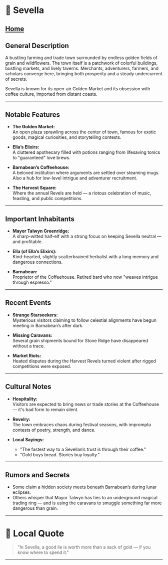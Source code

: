 # 🌾 Sevella
[Home](/README.md)
---

## General Description
A bustling farming and trade town surrounded by endless golden fields of grain and wildflowers. The town itself is a patchwork of colorful buildings, bustling markets, and lively taverns. Merchants, adventurers, farmers, and scholars converge here, bringing both prosperity and a steady undercurrent of secrets.

Sevella is known for its open-air Golden Market and its obsession with coffee culture, imported from distant coasts.

---

## Notable Features
- **The Golden Market:**  
  An open plaza sprawling across the center of town, famous for exotic goods, magical curiosities, and storytelling contests.

- **Ella’s Elixirs:**  
  A cluttered apothecary filled with potions ranging from lifesaving tonics to "guaranteed" love brews.

- **Barnabean’s Coffeehouse:**  
  A beloved institution where arguments are settled over steaming mugs. Also a hub for low-level intrigue and adventurer recruitment.

- **The Harvest Square:**  
  Where the annual Revels are held — a riotous celebration of music, feasting, and public competitions.

---

## Important Inhabitants
- **Mayor Talwyn Greenridge:**  
  A sharp-witted half-elf with a strong focus on keeping Sevella neutral — and profitable.

- **Ella (of Ella’s Elixirs):**  
  Kind-hearted, slightly scatterbrained herbalist with a long memory and dangerous connections.

- **Barnabean:**  
  Proprietor of the Coffeehouse. Retired bard who now "weaves intrigue through espresso."

---

## Recent Events
- **Strange Starseekers:**  
  Mysterious visitors claiming to follow celestial alignments have begun meeting in Barnabean’s after dark.

- **Missing Caravans:**  
  Several grain shipments bound for Stone Ridge have disappeared without a trace.

- **Market Riots:**  
  Heated disputes during the Harvest Revels turned violent after rigged competitions were exposed.

---

## Cultural Notes
- **Hospitality:**  
  Visitors are expected to bring news or trade stories at the Coffeehouse — it's bad form to remain silent.

- **Revelry:**  
  The town embraces chaos during festival seasons, with impromptu contests of poetry, strength, and dance.

- **Local Sayings:**  
  - "The fastest way to a Sevellan’s trust is through their coffee."  
  - "Gold buys bread. Stories buy loyalty."

---

## Rumors and Secrets
- Some claim a hidden society meets beneath Barnabean’s during lunar eclipses.
- Others whisper that Mayor Talwyn has ties to an underground magical trading ring — and is using the caravans to smuggle something far more dangerous than grain.

---

# 🌟 Local Quote
> "In Sevella, a good lie is worth more than a sack of gold — if you know where to spend it."

---